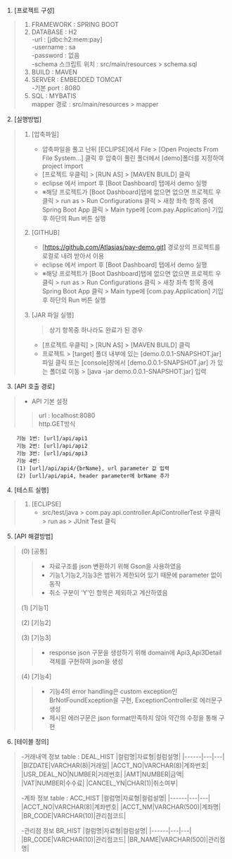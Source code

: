 1. [프로젝트 구성]

>1. FRAMEWORK : SPRING BOOT</br>
>2. DATABASE : H2</br>
>          -url : [jdbc:h2:mem:pay]</br>
>          -username : sa</br>
>          -password : 없음</br>
>          -schema 스크립트 위치 : src/main/resources &gt; schema.sql</br>
>3. BUILD : MAVEN</br>
>4. SERVER : EMBEDDED TOMCAT</br>
>          -기본 port : 8080</br>
>5. SQL : MYBATIS</br>
>      mapper 경로 : src/main/resources &gt; mapper</br>

2. [실행방법]
>		
>	1. [압축파일]
>		- 압축파일을 풀고 난뒤 [ECLIPSE]에서 File > [Open Projects From File System...] 클릭 후 압축이 풀린 폴더에서 [demo]폴더를 지정하여 project import
>		- [프로젝트 우클릭] > [RUN AS] > [MAVEN BUILD] 클릭
>		- eclipse 에서 import 후 [Boot Dashboard] 탭에서 demo 실행<br>
>		- ※해당 프로젝트가 [Boot Dashboard]탭에 없으면 없으면 프로젝트 우클릭 &gt; run as &gt; Run Configurations 클릭 &gt; 새창 좌측 항목 중에 Spring Boot App 클릭 &gt; Main type에 [com.pay.Application] 기입 후 하단의 Run 버튼 실행
>		
>	2. [GITHUB]
>		- [https://github.com/Atlasias/pay-demo.git] 경로상의 프로젝트를 로컬로 내려 받아서 이용
>		- eclipse 에서 import 후 [Boot Dashboard] 탭에서 demo 실행<br>
>		- ※해당 프로젝트가 [Boot Dashboard]탭에 없으면 없으면 프로젝트 우클릭 &gt; run as &gt; Run Configurations 클릭 &gt; 새창 좌측 항목 중에 Spring Boot App 클릭 &gt; Main type에 [com.pay.Application] 기입 후 하단의 Run 버튼 실행
>		
>	3. [JAR 파일 실행]
>		>상기 항목중 하나라도 완료가 된 경우
>		- [프로젝트 우클릭] > [RUN AS] > [MAVEN BUILD] 클릭
>		- 프로젝트 > [target] 폴더 내부에 있는 [demo.0.0.1-SNAPSHOT.jar] 파일 클릭 또는 [console]창에서 [demo.0.0.1-SNAPSHOT.jar] 가 있는 폴더로 이동 &gt; [java -jar demo.0.0.1-SNAPSHOT.jar] 입력
>

3. [API 호출 경로]
>	- API 기본 설정 
>>	url : localhost:8080<br>
>>	http.GET방식<br>
	
	    기능 1번: [url]/api/api1
	    기능 2번: [url]/api/api2
	    기능 3번: [url]/api/api3
	    기능 4번: 
		(1) [url]/api/api4/{brName}, url parameter 값 입력
		(2) [url]/api/api4, header parameter에 brName 추가

4. [테스트 실행] 
>	1. [ECLIPSE] 
>		- src/test/java &gt; com.pay.api.controller.ApiControllerTest 우클릭 &gt; run as &gt; JUnit Test 클릭

5. [API 해결방법]
>
>	(0) [공통]
>> - 자료구조를 json 변환하기 위해 Gson을 사용하였음 <br>
>> - 기능1,기능2,기능3은 범위가 제한되어 있기 때문에 parameter 없이 동작 <br>
>> - 취소 구분이 'Y'인 항목은 제외하고 계산하였음 <br>
>> 
>	(1) [기능1]
>>
>	(2) [기능2]
>>
>	(3) [기능3]
>> - response json 구문을 생성하기 위해 domain에 Api3,Api3Detail 객체를 구현하여 json을 생성 <br>
>> 
>	(4) [기능4]
>> - 기능4의 error handling은 custom exception인 BrNotFoundException을 구현, ExceptionController로 에러문구 생성 <br>
>> - 제시된 에러구문은 json format만족하지 않아 약간의 수정을 통해 구현 <br>
>

6. [테이블 정의]
>
>-거래내역 정보 table : DEAL_HIST
>|컬럼명|자료형|컬럼설명|
>|------|---|---|
>|BIZDATE|VARCHAR(8)|거래일|
>|ACCT_NO|VARCHAR(8)|계좌번호|
>|USR_DEAL_NO|NUMBER|거래번호|
>|AMT|NUMBER|금액|
>|VAT|NUMBER|수수료|
>|CANCEL_YN|CHAR(1)|취소여부|
> 
>-계좌 정보 table : ACC_HIST
>|컬럼명|자료형|컬럼설명|
>|------|---|---|
>|ACCT_NO|VARCHAR(8)|계좌번호|
>|ACCT_NM|VARCHAR(500)|계좌명|
>|BR_CODE|VARCHAR(10)|관리점코드|
>
>-관리점 정보 BR_HIST
>|컬럼명|자료형|컬럼설명|
>|------|---|---|
>|BR_CODE|VARCHAR(10)|관리점코드|
>|BR_NAME|VARCHAR(500)|관리점명|
>

